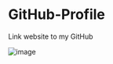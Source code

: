 # GitHub-Profile
Link website to my GitHub

![image](https://github.com/user-attachments/assets/323a9bb7-9e4f-4211-9d56-4fed62d777e2)

